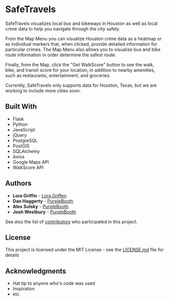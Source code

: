 # SafeTravels

SafeTravels visualizes local bus and bikeways in Houston as well as local crime data to help you navigate through the city safely.

From the Map Menu you can visualize Houston crime data as a heatmap or as individual markers that, when clicked, provide detailed information for particular crimes. The Map Menu also allows you to visualize bus and bike route information in order determine the safest route.

Finally, from the Map, click the "Get WalkScore" button to see the walk, bike, and transit score for your location, in addition to nearby amenities, such as restaurants, entertainment, and groceries.

Currently, SafeTravels only supports data for Houston, Texas, but we are working to include more cities soon.

## Built With

* Flask
* Python
* JavaScript
* jQuery
* PostgreSQL
* PostGIS
* SQLAlchemy
* Axios
* Google Maps API
* WalkScore API

## Authors

* **Lora Griffin** - [Lora Griffen](https://github.com/PurpleBooth)
* **Dan Haggerty** - [PurpleBooth](https://github.com/PurpleBooth)
* **Alex Sulsky** - [PurpleBooth](https://github.com/PurpleBooth)
* **Josh Westbury** - [PurpleBooth](https://github.com/PurpleBooth)

See also the list of [contributors](https://github.com/your/project/contributors) who participated in this project.

## License

This project is licensed under the MIT License - see the [LICENSE.md](LICENSE.md) file for details

## Acknowledgments

* Hat tip to anyone who's code was used
* Inspiration
* etc

